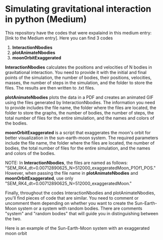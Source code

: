 
# Simulating gravitational interaction in python (Medium)

This repository have the codes that were expalaind in this medium entry: [link to the Medium entry]. Here you can find 3 codes

1. **InteractionNbodies**
2. **plotAnimateNbodies**
3. **moonOrbitExaggerated**

**InteractionNbodies** calculates the positions and velocities of N bodies in gravitational interaction. You need to provide it with the initial and final points of the simulation, the number of bodies, their positions, velocities, masses, the number of steps in the simulation, and the folder to store the files. The results are then written to .txt files.

**plotAnimateNbodies** plots the data in a PDF and creates an animated GIF using the files generated by InteractionNbodies. The information you need to provide includes the file name, the folder where the files are located, the folder to store the graphs, the number of bodies, the number of steps, the total number of files for the entire simulation, and the names and colors of the bodies.

**moonOrbitExaggerated** is a script that exaggerates the moon's orbit for better visualization in the sun-earth-moon system. The required parameters include the file name, the folder where the files are located, the number of bodies, the total number of files for the entire simulation, and the names and colors of the bodies.

NOTE: In **InteractionNbodies**, the files are named as follows: "SEM_RK4_dt=0.00712890625_N=512000_exaggeratedMoon_P1Of1_POS." However, when passing the file name in **plotAnimateNbodies** and **moonOrbitExaggerated**, use only "SEM_RK4_dt=0.00712890625_N=512000_exaggeratedMoon."

Finally, throughout the codes InteractionNbodies and plotAnimateNbodies, you'll find pieces of code that are similar. You need to comment or uncomment them depending on whether you want to create the Sun-Earth-Moon system or a system with random bodies. There are comments "system" and "random bodies" that will guide you in distinguishing between the two.

Here is an example of the Sun-Earth-Moon system with an exaggerated moon orbit
